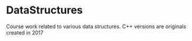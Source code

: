 # DataStructures
Course work related to various data structures. C++ versions are originals created in 2017
